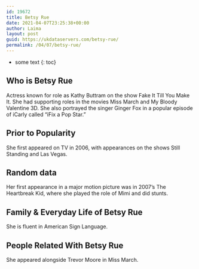 ```yaml
---
id: 19672
title: Betsy Rue
date: 2021-04-07T23:25:38+00:00
author: Laima
layout: post
guid: https://ukdataservers.com/betsy-rue/
permalink: /04/07/betsy-rue/
---
```


* some text
{: toc}


## Who is Betsy Rue
                  
                  
                  
Actress known for role as Kathy Buttram on the show Fake It Till You Make It. She had supporting roles in the movies Miss March and My Bloody Valentine 3D. She also portrayed the singer Ginger Fox in a popular episode of iCarly called &#8220;iFix a Pop Star.&#8221; 
                  
              
            
              
            
                
                
                
## Prior to Popularity
                  
                  
                  
She first appeared on TV in 2006, with appearances on the shows Still Standing and Las Vegas.
                  
              
            
              
            
                
                
                
## Random data
                  
                  
                  
Her first appearance in a major motion picture was in 2007&#8217;s The Heartbreak Kid, where she played the role of Mimi and did stunts.
                  
              
            
              
            
                
                
                
## Family & Everyday Life of Betsy Rue
                  
                  
                  
She is fluent in American Sign Language.
                  
              
            
              
            
                
                
                
## People Related With Betsy Rue
                  
                  
                  
She appeared alongside Trevor Moore in Miss March.
                  
              
            
              
            
                
              
            
              
              
            
            
              
            
          
          
          